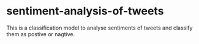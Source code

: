 # sentiment-analysis-of-tweets

This is a classification model to analyse sentiments of tweets and classify them as postive or nagtive.
